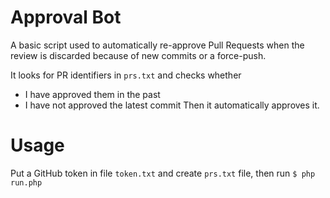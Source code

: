 Approval Bot
============

A basic script used to automatically re-approve Pull Requests when the review is discarded because of new commits or a force-push.

It looks for PR identifiers in `prs.txt` and checks whether
- I have approved them in the past
- I have not approved the latest commit
Then it automatically approves it.

# Usage

Put a GitHub token in file `token.txt` and create `prs.txt` file, then run `$ php run.php`